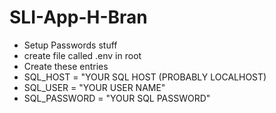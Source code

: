 # SLI-App-H-Bran

- Setup Passwords stuff
- create file called .env in root
- Create these entries 
- SQL_HOST = "YOUR SQL HOST (PROBABLY LOCALHOST)
- SQL_USER = "YOUR USER NAME"
- SQL_PASSWORD = "YOUR SQL PASSWORD"